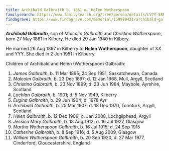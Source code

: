 ```yaml
---
title: Archibald Galbraith b. 1861 m. Helen Wotherspoon
familysearch: https://www.familysearch.org/tree/person/details/LV7Y-5RK
findagrave: https://www.findagrave.com/memorial/159989421/archibald-galbraith
---
```

***Archibald Galbraith***, son of *Malcolm Galbraith* and *Christina Wotherspoon*, born 27 May 1861 in Kilbery. He died 29 Jan 1940 in Kilbery.

He married 26 Aug 1897 in Kilberry to **Helen Wotherspoon**, daughter of XX and YYY.  She died in 2 Jun 1951 in Kilberry.

Children of Archibald and Helen (Wotherspoon) Galbraith:

1. *James Galbraith*, b. 11 Mar 1895; 24 Sep 1951, Saskatchewan, Canada
2. *Malcolm Galbraith*, b. 23 Dec 1897; d. 12 Jan 1968, Mull, Argyll, Scotland
3. *Christina Galbraith*, b. 23 Nov 1899; d. 23 Jun 1984, Maybole, Ayrshire, Scotland
4. *Lachlan Galbraith*, b. 1901; d. 5 Nov 1949, Kilberry
5. *Eugina Galbraith*, b. 29 Jun 1904; d. 1978 Ayr
6. *Archibald Galbraith*, b. 25 Mar 1907; d. 18 Dec 1970, Torinturk, Argyll, Scotland
7. *Helen Galbraith*, b. 12 Dec 1909; d. Jan 2008, Lochgilphead, Argyll
8. *Jessica Mary Galbraith*, b. 18 Aug 1912; d. 16 Jul 1927, Glasgow
9. *Martha Wotherspoon Galbraith*, b. 16 Jul 1915; d. 24 Sep 1915
10. *Catherine Galbraith*, b. 8 Sep 1916; d. 5 Aug 2009, Glasgow
11. *William Wotherspoon Galbraith*, b. 20 Sep 1920, d. 27 Mar 1977, Cinderford, Gloucestershire, England






